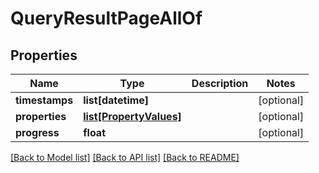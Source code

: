 # QueryResultPageAllOf

## Properties
Name | Type | Description | Notes
------------ | ------------- | ------------- | -------------
**timestamps** | **list[datetime]** |  | [optional] 
**properties** | [**list[PropertyValues]**](PropertyValues.md) |  | [optional] 
**progress** | **float** |  | [optional] 

[[Back to Model list]](../README.md#documentation-for-models) [[Back to API list]](../README.md#documentation-for-api-endpoints) [[Back to README]](../README.md)


